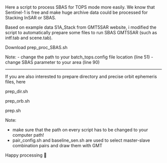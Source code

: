 Here a script to process SBAS for TOPS mode more easily. We know that Sentinel-1 is free and make huge archive data could be processed for Stacking InSAR or SBAS.

Based on example data S1A_Stack from GMT5SAR website, i modified the script to automatically prepare some files to run SBAS GMT5SAR (such as intf.tab and scene.tab).

Download prep_proc_SBAS.sh

Note: - change the path to your batch_tops.config file location (line 51)
      - change SBAS parameter to your area (line 90)

***

If you are also interested to prepare directory and precise orbit ephemeris files, here

prep_dir.sh

prep_orb.sh

prep.sh

Note: 
- make sure that the path on every script has to be changed to your computer path!
- pair_config.sh and baseline_sen.sh are used to select master-slave combination pairs and draw them with GMT

Happy processing 🙂

